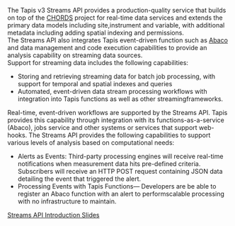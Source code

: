 
The Tapis v3 Streams API provides a production-quality service that builds on top of the [CHORDS](https://www.earthcube.org/group/chords) project for real-time data services and extends the primary data models including site,instrument and variable, with additional metadata including adding spatial indexing and permissions. <br/>
The Streams API also integrates Tapis event-driven function such as [Abaco](https://tacc-cloud.readthedocs.io/projects/abaco/en/latest/) and data management and code execution capabilities to provide an analysis capability on streaming data sources.<br/>
 Support for streaming data includes the following capabilities:
 * Storing and retrieving streaming data for batch job processing, with support for temporal and spatial indexes and queries <br/>
 * Automated, event-driven data stream processing workflows with integration into Tapis functions as well as other streamingframeworks. <br/>

 Real-time, event-driven workflows are supported by the Streams API. Tapis provides this capability through integration with its functions-as-a-service (Abaco), jobs service and other systems or services that support web-hooks. The Streams API provides the following capabilities to support various levels of analysis based on computational needs: <br/> 

 * Alerts as Events: Third-party processing engines will receive real-time notifications when measurement data hits pre-defined criteria. Subscribers will receive an HTTP POST request containing JSON data detailing the event that triggered the alert. <br/>
 * Processing Events with Tapis Functions— Developers are be able to register an Abaco function with an alert to performscalable processing with no infrastructure to maintain.<br/>


[Streams API Introduction Slides](https://docs.google.com/presentation/d/1NrTMVIMPqJIdungJ_kMF2FeXdVSwzDNWVhcJqyZhF_c/edit?usp=sharing)
